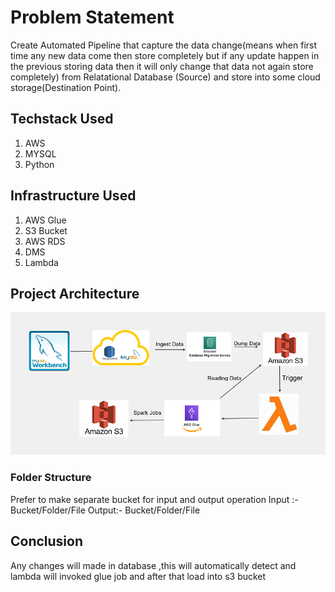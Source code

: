 # Problem Statement
Create Automated Pipeline that capture the data change(means when first time any new data come  then store completely but if any update happen in the previous storing data then it will only change that data not again store completely) from Relatational Database (Source) and store into some cloud storage(Destination Point).

## Techstack Used
1. AWS
2. MYSQL 
3. Python

## Infrastructure Used
1. AWS Glue
2. S3 Bucket
3. AWS RDS
4. DMS
5. Lambda

## Project Architecture
![alt text](https://raw.githubusercontent.com/aarav1203/Change-Data-Capture/main/Aws%20project.png)

### Folder Structure
Prefer to make separate bucket for input and output operation
Input :- Bucket/Folder/File
Output:- Bucket/Folder/File



## Conclusion
Any changes will made in database ,this will automatically detect and lambda will invoked glue job and after that load into s3 bucket
